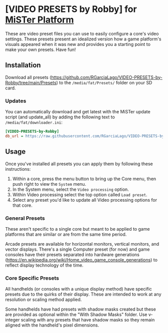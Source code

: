 # [VIDEO PRESETS by Robby] for [MiSTer Platform](https://github.com/MiSTer-devel/Main_MiSTer/wiki)
These are video preset files you can use to easily configure a core's video settings. These presets present an idealized version how a game platform's visuals appeared when it was new and provides you a starting point to make your own presets. Have fun!


## Installation
Download all presets (https://github.com/RGarciaLago/VIDEO-PRESETS-by-Robby/tree/main/Presets) to the `/media/fat/Presets/` folder on your SD card.

### Updates
You can automatically download and get latest with the MiSTer update script (and update_all) by adding the following text to `/media/fat/downloader.ini`:
```ini
[VIDEO-PRESETS-by-Robby]
db_url = https://raw.githubusercontent.com/RGarciaLago/VIDEO-PRESETS-by-Robby/db/db.json.zip
```

## Usage
Once you've installed all presets you can apply them by following these instructions:
1. Within a core, press the menu button to bring up the Core menu, then push right to view the `System` menu.
2. In the System menu, select the `Video processing` option.
3. Within Video processing select the top option called `Load preset`.
4. Select any preset you'd like to update all Video processing options for that core.


### General Presets
These aren't specific to a single core but meant to be applied to game platforms that are similar or are from the same time period.

Arcade presets are available for horizontal monitors, vertical monitors, and vector displays. There's a single Computer preset (for now) and game consoles have their presets separated into hardware generations (https://en.wikipedia.org/wiki/Home_video_game_console_generations) to reflect display technology of the time.

### Core Specific Presets
All handhelds (or consoles with a unique display method) have specific presets due to the quirks of their display. These are intended to work at any resolution or scaling method applied.

Some handhelds have had presets with shadow masks created but these are provided as optional within the "With Shadow Masks" folder. Use v-integer scaling with any presets that have shadow masks so they remain aligned with the handheld's pixel dimensions.
